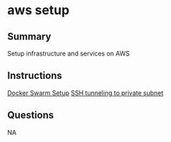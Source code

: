# aws setup
## Summary
Setup infrastructure and services on AWS

## Instructions

[Docker Swarm Setup](https://gist.github.com/zrven/d97fe4b85eb6323f4e5b6d6dfa735b1f)
[SSH tunneling to private subnet](https://github.com/zrven/aws-setup)
## Questions
NA